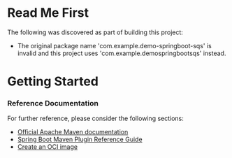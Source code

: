 # Read Me First
The following was discovered as part of building this project:

* The original package name 'com.example.demo-springboot-sqs' is invalid and this project uses 'com.example.demospringbootsqs' instead.

# Getting Started

### Reference Documentation
For further reference, please consider the following sections:

* [Official Apache Maven documentation](https://maven.apache.org/guides/index.html)
* [Spring Boot Maven Plugin Reference Guide](https://docs.spring.io/spring-boot/docs/2.7.17/maven-plugin/reference/html/)
* [Create an OCI image](https://docs.spring.io/spring-boot/docs/2.7.17/maven-plugin/reference/html/#build-image)

